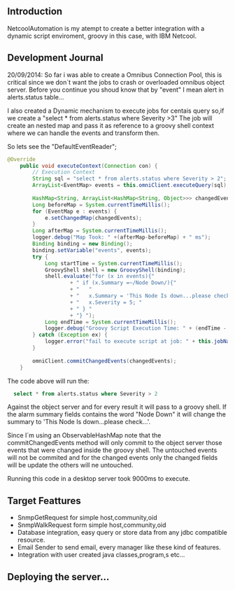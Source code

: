 ## Introduction
NetcoolAutomation is my atempt to create a better integration with a dynamic script enviroment, groovy in this case, with
IBM Netcool.


## Development Journal
20/09/2014: 
 So far i was able to create a Omnibus Connection Pool, this is critical since we don´t want the jobs to crash or
overloaded omnibus object server.
 Before you continue you shoud know that by "event" I mean alert in alerts.status table...
 
 I also created a Dynamic mechanism to execute jobs for centais query so,if we create a "select * from alerts.status where Severity >3"
 The job will create an nested map and pass it as reference to a groovy shell context where we can handle the events and 
 transform then.
 

 So lets see the "DefaultEventReader";
 
```java
@Override
    public void executeContext(Connection con) {
        // Execution Context
        String sql = "select * from alerts.status where Severity > 2";
        ArrayList<EventMap> events = this.omniClient.executeQuery(sql);
        
        HashMap<String, ArrayList<HashMap<String, Object>>> changedEvents = new HashMap<>();
        Long beforeMap = System.currentTimeMillis();        
        for (EventMap e : events) {
            e.setChangedMap(changedEvents);
        }
        Long afterMap = System.currentTimeMillis();
        logger.debug("Map Took: " +(afterMap-beforeMap) + " ms");
        Binding binding = new Binding();
        binding.setVariable("events", events);
        try {
            Long startTime = System.currentTimeMillis();
            GroovyShell shell = new GroovyShell(binding);            
            shell.evaluate("for (x in events){"
                    + " if (x.Summary =~/Node Down/){"
                    + "   "
                    + "   x.Summary = 'This Node Is down...please check...'; "
                    + "   x.Severity = 5; "
                    + " } "
                    + "} ");
            Long endTime = System.currentTimeMillis();
            logger.debug("Groovy Script Execution Time: " + (endTime - startTime) + "ms");
        } catch (Exception ex) {
            logger.error("fail to execute script at job: " + this.jobName, ex);
        }
        
        omniClient.commitChangedEvents(changedEvents);
    }
```
 
The code above will run the:

```sql
  select * from alerts.status where Severity > 2
```
Against the object server and for every result it will pass to a groovy shell.
If the alarm summary fields contains the word "Node Down" it will change the summary to 'This Node Is down...please check...'.

Since I´m using an ObservableHashMap note that the commitChangedEvents method will only commit to the object server those events 
that were changed inside the groovy shell. The untouched events will not be commited and for the changed events only the changed fields will be update
the others will ne untouched.

Running this code in a desktop server took 9000ms to execute.



## Target Feattures
* SnmpGetRequest for simple host,community,oid
* SnmpWalkRequest form simple host,community,oid
* Database integration, easy query or store data from any jdbc compatible resource.
* Email Sender to send email, every manager like these kind of features.
* Integration with user created java classes,program,s etc...


## Deploying the server...
